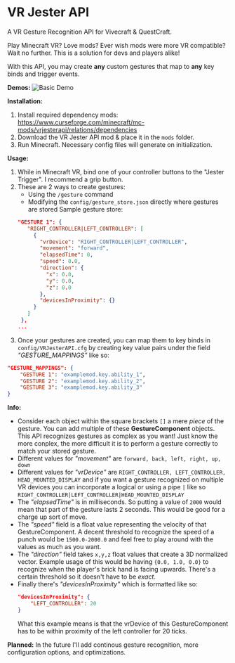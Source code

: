 VR Jester API
==============

A VR Gesture Recognition API for Vivecraft & QuestCraft.

Play Minecraft VR? Love mods? Ever wish mods were more VR compatible? Wait no further. This is a solution for devs and players alike!

With this API, you may create **any** custom gestures that map to **any** key binds and trigger events.

__Demos:__
![Basic Demo](https://imgur.com/a/sYXcike.gif)

__Installation:__
1. Install required dependency mods: https://www.curseforge.com/minecraft/mc-mods/vrjesterapi/relations/dependencies 
2. Download the VR Jester API mod & place it in the `mods` folder.
3. Run Minecraft. Necessary config files will generate on initialization.

__Usage:__
1. While in Minecraft VR, bind one of your controller buttons to the "Jester Trigger". I recommend a grip button.
2. These are 2 ways to create gestures:
   - Using the `/gesture` command
   - Modifying the `config/gesture_store.json` directly where gestures are stored
   Sample gesture store:
   ```json
   "GESTURE 1": {
      "RIGHT_CONTROLLER|LEFT_CONTROLLER": [
        {
          "vrDevice": "RIGHT_CONTROLLER|LEFT_CONTROLLER",
          "movement": "forward",
          "elapsedTime": 0,
          "speed": 0.0,
          "direction": {
            "x": 0.0,
            "y": 0.0,
            "z": 0.0
          },
          "devicesInProximity": {}
        }
      ]
    },
   ...
   ```
3. Once your gestures are created, you can map them to key binds in `config/VRJesterAPI.cfg` by creating key value pairs under the field *"GESTURE_MAPPINGS"* like so:
```json
"GESTURE_MAPPINGS": {
    "GESTURE 1": "examplemod.key.ability_1",
    "GESTURE 2": "examplemod.key.ability_2",
    "GESTURE 3": "examplemod.key.ability_3"
}
```

__Info:__
- Consider each object within the square brackets `[]` a mere *piece* of the gesture. You can add multiple of these **GestureComponent** objects. This API recognizes gestures as complex as you want! Just know the more conplex, the more difficult it is to perform a gesture correctly to match your stored gesture.
- Different values for *"movement"* are `forward, back, left, right, up, down`
- Different values for *"vrDevice"* are `RIGHT_CONTROLLER, LEFT_CONTROLLER, HEAD_MOUNTED_DISPLAY` and if you want a gesture recognized on multiple VR devices you can incorporate a logical or using a pipe `|` like so `RIGHT_CONTROLLER|LEFT_CONTROLLER|HEAD_MOUNTED_DISPLAY`
- The *"elapsedTime"* is in milliseconds. So putting a value of `2000` would mean that part of the gesture lasts 2 seconds. This would be good for a charge up sort of move.
- The *"speed"* field is a float value representing the velocity of that GestureComponent. A decent threshold to recognize the speed of a punch would be `1500.0-2000.0` and feel free to play around with the values as much as you want.
- The *"direction"* field takes `x,y,z` float values that create a 3D normalized vector. Example usage of this would be having `{0.0, 1.0, 0.0}` to recognize when the player's brick hand is facing upwards. There's a certain threshold so it doesn't have to be *exact*.
- Finally there's *"devicesInProximity"* which is formatted like so:
  ```json
  "devicesInProximity": {
      "LEFT_CONTROLLER": 20
  }
  ```
  What this example means is that the vrDevice of this GestureComponent has to be within proximity of the left controller for 20 ticks.

__Planned:__
In the future I'll add continous gesture recognition, more configuration options, and optimizations.

